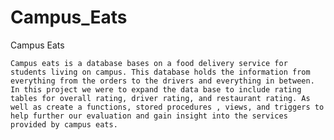 # Campus_Eats

Campus Eats

	Campus eats is a database bases on a food delivery service for students living on campus. This database holds the information from everything from the orders to the drivers and everything in between. In this project we were to expand the data base to include rating tables for overall rating, driver rating, and restaurant rating. As well as create a functions, stored procedures , views, and triggers to help further our evaluation and gain insight into the services provided by campus eats. 

    

 


